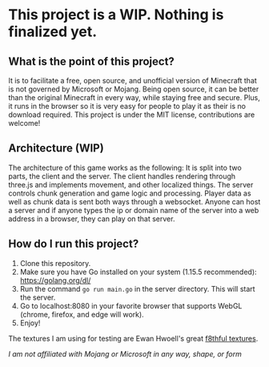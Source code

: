# This project is a WIP. Nothing is finalized yet. 

## What is the point of this project?

It is to facilitate a free, open source, and unofficial version of Minecraft that is not governed by Microsoft or Mojang. Being open source, it can be better than the original Minecraft in every way, while staying free and secure. Plus, it runs in the browser so it is very easy for people to play it as their is no download required. This project is under the MIT license, contributions are welcome!

## Architecture (WIP)

The architecture of this game works as the following: It is split into two parts, the client and the server. The client handles rendering through three.js and implements movement, and other localized things. The server controls chunk generation and game logic and processing. Player data as well as chunk data is sent both ways through a websocket. Anyone can host a server and if anyone types the ip or domain name of the server into a web address in a browser, they can play on that server. 

## How do I run this project?
1. Clone this repository.
2. Make sure you have Go installed on your system (1.15.5 recommended): https://golang.org/dl/
3. Run the command `go run main.go` in the server directory. This will start the server.
4. Go to localhost:8080 in your favorite browser that supports WebGL (chrome, firefox, and edge will work).  
5. Enjoy!

The textures I am using for testing are Ewan Hwoell's great [f8thful textures](https://www.curseforge.com/minecraft/texture-packs/f8thful).

*I am not affiliated with Mojang or Microsoft in any way, shape, or form*
